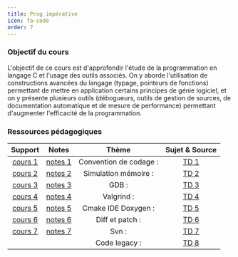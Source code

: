 ```yaml
---
title: Prog impérative 
icon: fa-code
order: 7
---
```


### Objectif du cours

L'objectif de ce cours est d'approfondir l'étude de la programmation en langage
C et l'usage des outils associés. On y aborde l'utilisation de constructions
avancées du langage (typage, pointeurs de fonctions) permettant de mettre en
application certains principes de génie logiciel, et on y présente plusieurs
outils (débogueurs, outils de gestion de sources, de documentation automatique
et de mesure de performance) permettant d'augmenter l'efficacité de la
programmation.

### Ressources pédagogiques

| Support   | Notes     | Thème                  | Sujet & Source |
| :----:    | :----:    | :----:                 | :----: |
| [cours 1] | [notes 1] | Convention de codage : | [TD 1] |
| [cours 2] | [notes 2] | Simulation mémoire :   | [TD 2] |
| [cours 3] | [notes 3] | GDB :                  | [TD 3] |
| [cours 4] | [notes 4] | Valgrind :             | [TD 4] |
| [cours 5] | [notes 5] | Cmake IDE Doxygen :    | [TD 5] |
| [cours 6] | [notes 6] | Diff et patch :        | [TD 6] |
| [cours 7] | [notes 7] | Svn :                  | [TD 7] |
|           |           | Code legacy :          | [TD 8] |


[cours 1]:/assets/pdf/pg106_cours1.pdf
[cours 2]:/assets/pdf/pg106_cours2.pdf
[cours 3]:/assets/pdf/pg106_cours3.pdf
[cours 4]:/assets/pdf/pg106_cours4.pdf
[cours 5]:/assets/pdf/pg106_cours5.pdf
[cours 6]:/assets/pdf/pg106_cours6.pdf
[cours 7]:/assets/pdf/pg106_cours7.pdf

[notes 1]:/assets/pdf/notes1
[notes 2]:/assets/pdf/notes2
[notes 3]:/assets/pdf/notes3
[notes 4]:/assets/pdf/notes4
[notes 5]:/assets/pdf/notes5
[notes 6]:/assets/pdf/notes6
[notes 7]:/assets/pdf/notes7


[TD 1]:/assets/pdf/TD1.pdf
[TD 2]:/assets/pdf/TD2.pdf
[TD 3]:/assets/pdf/TD3.pdf
[TD 4]:/assets/pdf/TD4.pdf
[TD 5]:/assets/pdf/TD5.pdf
[TD 6]:/assets/pdf/TD6.pdf
[TD 7]:/assets/pdf/TD7.pdf
[TD 8]:/assets/pdf/TD8.pdf

<!---------------------------------------->
<!-- [notes-td 1]:/assets/pdf/notes-td1 -->
<!-- [notes-td 2]:/assets/pdf/notes-td2 -->
<!-- [notes-td 3]:/assets/pdf/notes-td3 -->
<!-- [notes-td 4]:/assets/pdf/notes-td4 -->
<!-- [notes-td 5]:/assets/pdf/notes-td5 -->
<!-- [notes-td 6]:/assets/pdf/notes-td6 -->
<!-- [notes-td 7]:/assets/pdf/notes-td7 -->
<!-- [notes-td 8]:/assets/pdf/notes-td8 -->
<!--                                    -->
<!--  Notes personnelles |              -->
<!--  :---               |              -->
<!--  [notes-td1]        |              -->
<!--  [notes-td2]        |              -->
<!--  [notes-td3]        |              -->
<!--  [notes-td4]        |              -->
<!--  [notes-td5]        |              -->
<!--  [notes-td6]        |              -->
<!--  [notes-td7]        |              -->
<!--  [notes-td8]        |              -->
<!---------------------------------------->
